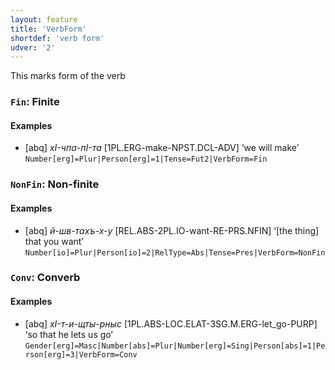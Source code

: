 ```yaml
---
layout: feature
title: 'VerbForm'
shortdef: 'verb form'
udver: '2'
---
```


This marks form of the verb

### <a name="Fin">`Fin`</a>: Finite

#### Examples

* [abq] _хI-чпа-пI-та_ [1PL.ERG-make-NPST.DCL-ADV] ‘we will make’ `Number[erg]=Plur|Person[erg]=1|Tense=Fut2|VerbForm=Fin`

### <a name="NonFin">`NonFin`</a>: Non-finite

#### Examples

* [abq] _й-шв-тахъ-х-у_ [REL.ABS-2PL.IO-want-RE-PRS.NFIN] ‘[the thing] that you want’ `Number[io]=Plur|Person[io]=2|RelType=Abs|Tense=Pres|VerbForm=NonFin`

### <a name="Conv">`Conv`</a>: Converb

#### Examples

* [abq] _хI-т-и-щты-рныс_ [1PL.ABS-LOC.ELAT-3SG.M.ERG-let_go-PURP] ‘so that he lets us go’ `Gender[erg]=Masc|Number[abs]=Plur|Number[erg]=Sing|Person[abs]=1|Person[erg]=3|VerbForm=Conv`
<!-- Interlanguage links updated Ne 5. května 2024, 18:20:26 CEST -->
